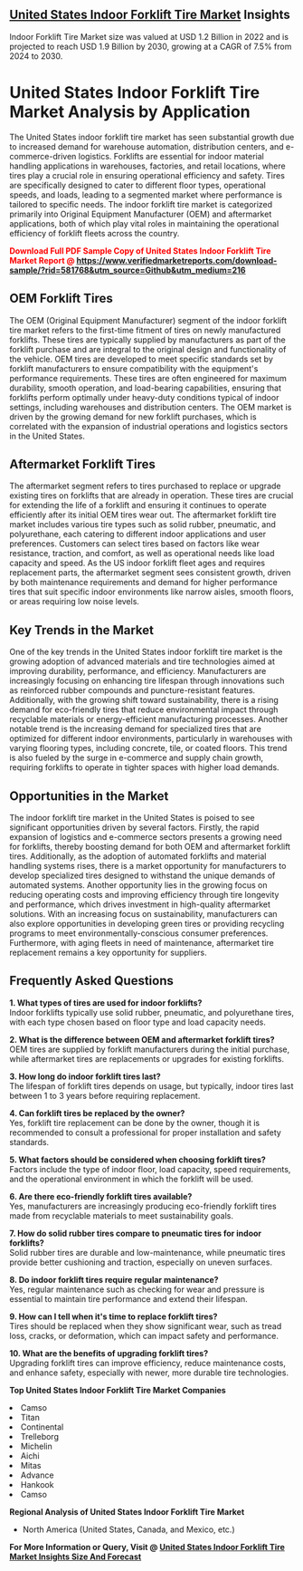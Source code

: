 <h2><a href="https://www.verifiedmarketreports.com/download-sample/?rid=581768&amp;utm_source=Github&amp;utm_medium=216" target="_blank">United States Indoor Forklift Tire Market</a> Insights</h2><p>Indoor Forklift Tire Market size was valued at USD 1.2 Billion in 2022 and is projected to reach USD 1.9 Billion by 2030, growing at a CAGR of 7.5% from 2024 to 2030.</p><p><h1>United States Indoor Forklift Tire Market Analysis by Application</h1><p>The United States indoor forklift tire market has seen substantial growth due to increased demand for warehouse automation, distribution centers, and e-commerce-driven logistics. Forklifts are essential for indoor material handling applications in warehouses, factories, and retail locations, where tires play a crucial role in ensuring operational efficiency and safety. Tires are specifically designed to cater to different floor types, operational speeds, and loads, leading to a segmented market where performance is tailored to specific needs. The indoor forklift tire market is categorized primarily into Original Equipment Manufacturer (OEM) and aftermarket applications, both of which play vital roles in maintaining the operational efficiency of forklift fleets across the country. <strong><p><span class=""><span style="color: #ff0000;"><strong>Download Full PDF Sample Copy of United States Indoor Forklift Tire Market Report</strong> @ </span><a href="https://www.verifiedmarketreports.com/download-sample/?rid=581768&amp;utm_source=Github&amp;utm_medium=216" target="_blank">https://www.verifiedmarketreports.com/download-sample/?rid=581768&amp;utm_source=Github&amp;utm_medium=216</a></span></p></strong></p><h2>OEM Forklift Tires</h2><p>The OEM (Original Equipment Manufacturer) segment of the indoor forklift tire market refers to the first-time fitment of tires on newly manufactured forklifts. These tires are typically supplied by manufacturers as part of the forklift purchase and are integral to the original design and functionality of the vehicle. OEM tires are developed to meet specific standards set by forklift manufacturers to ensure compatibility with the equipment's performance requirements. These tires are often engineered for maximum durability, smooth operation, and load-bearing capabilities, ensuring that forklifts perform optimally under heavy-duty conditions typical of indoor settings, including warehouses and distribution centers. The OEM market is driven by the growing demand for new forklift purchases, which is correlated with the expansion of industrial operations and logistics sectors in the United States. <h2>Aftermarket Forklift Tires</h2><p>The aftermarket segment refers to tires purchased to replace or upgrade existing tires on forklifts that are already in operation. These tires are crucial for extending the life of a forklift and ensuring it continues to operate efficiently after its initial OEM tires wear out. The aftermarket forklift tire market includes various tire types such as solid rubber, pneumatic, and polyurethane, each catering to different indoor applications and user preferences. Customers can select tires based on factors like wear resistance, traction, and comfort, as well as operational needs like load capacity and speed. As the US indoor forklift fleet ages and requires replacement parts, the aftermarket segment sees consistent growth, driven by both maintenance requirements and demand for higher performance tires that suit specific indoor environments like narrow aisles, smooth floors, or areas requiring low noise levels.<h2>Key Trends in the Market</h2><p>One of the key trends in the United States indoor forklift tire market is the growing adoption of advanced materials and tire technologies aimed at improving durability, performance, and efficiency. Manufacturers are increasingly focusing on enhancing tire lifespan through innovations such as reinforced rubber compounds and puncture-resistant features. Additionally, with the growing shift toward sustainability, there is a rising demand for eco-friendly tires that reduce environmental impact through recyclable materials or energy-efficient manufacturing processes. Another notable trend is the increasing demand for specialized tires that are optimized for different indoor environments, particularly in warehouses with varying flooring types, including concrete, tile, or coated floors. This trend is also fueled by the surge in e-commerce and supply chain growth, requiring forklifts to operate in tighter spaces with higher load demands.<h2>Opportunities in the Market</h2><p>The indoor forklift tire market in the United States is poised to see significant opportunities driven by several factors. Firstly, the rapid expansion of logistics and e-commerce sectors presents a growing need for forklifts, thereby boosting demand for both OEM and aftermarket forklift tires. Additionally, as the adoption of automated forklifts and material handling systems rises, there is a market opportunity for manufacturers to develop specialized tires designed to withstand the unique demands of automated systems. Another opportunity lies in the growing focus on reducing operating costs and improving efficiency through tire longevity and performance, which drives investment in high-quality aftermarket solutions. With an increasing focus on sustainability, manufacturers can also explore opportunities in developing green tires or providing recycling programs to meet environmentally-conscious consumer preferences. Furthermore, with aging fleets in need of maintenance, aftermarket tire replacement remains a key opportunity for suppliers.<h2>Frequently Asked Questions</h2><p><strong>1. What types of tires are used for indoor forklifts?</strong><br>Indoor forklifts typically use solid rubber, pneumatic, and polyurethane tires, with each type chosen based on floor type and load capacity needs.</p><p><strong>2. What is the difference between OEM and aftermarket forklift tires?</strong><br>OEM tires are supplied by forklift manufacturers during the initial purchase, while aftermarket tires are replacements or upgrades for existing forklifts.</p><p><strong>3. How long do indoor forklift tires last?</strong><br>The lifespan of forklift tires depends on usage, but typically, indoor tires last between 1 to 3 years before requiring replacement.</p><p><strong>4. Can forklift tires be replaced by the owner?</strong><br>Yes, forklift tire replacement can be done by the owner, though it is recommended to consult a professional for proper installation and safety standards.</p><p><strong>5. What factors should be considered when choosing forklift tires?</strong><br>Factors include the type of indoor floor, load capacity, speed requirements, and the operational environment in which the forklift will be used.</p><p><strong>6. Are there eco-friendly forklift tires available?</strong><br>Yes, manufacturers are increasingly producing eco-friendly forklift tires made from recyclable materials to meet sustainability goals.</p><p><strong>7. How do solid rubber tires compare to pneumatic tires for indoor forklifts?</strong><br>Solid rubber tires are durable and low-maintenance, while pneumatic tires provide better cushioning and traction, especially on uneven surfaces.</p><p><strong>8. Do indoor forklift tires require regular maintenance?</strong><br>Yes, regular maintenance such as checking for wear and pressure is essential to maintain tire performance and extend their lifespan.</p><p><strong>9. How can I tell when it's time to replace forklift tires?</strong><br>Tires should be replaced when they show significant wear, such as tread loss, cracks, or deformation, which can impact safety and performance.</p><p><strong>10. What are the benefits of upgrading forklift tires?</strong><br>Upgrading forklift tires can improve efficiency, reduce maintenance costs, and enhance safety, especially with newer, more durable tire technologies.</p></p><p><strong>Top United States Indoor Forklift Tire Market Companies</strong></p><div data-test-id=""><p><li>Camso</li><li> Titan</li><li> Continental</li><li> Trelleborg</li><li> Michelin</li><li> Aichi</li><li> Mitas</li><li> Advance</li><li> Hankook</li><li> Camso</li></p><div><strong>Regional Analysis of&nbsp;United States Indoor Forklift Tire Market</strong></div><ul><li dir="ltr"><p dir="ltr">North America&nbsp;(United States, Canada, and Mexico, etc.)</p></li></ul><p><strong>For More Information or Query, Visit @&nbsp;</strong><strong><a href="https://www.verifiedmarketreports.com/product/indoor-forklift-tire-market/?utm_source=Github&amp;utm_medium=216" target="_blank">United States Indoor Forklift Tire Market Insights Size And Forecast</a></strong></p></div>
